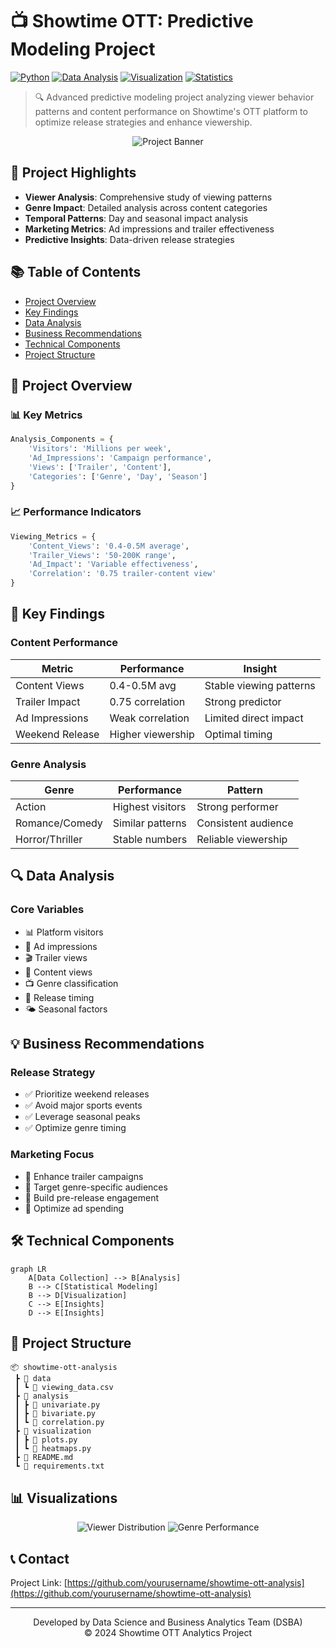# 📺 Showtime OTT: Predictive Modeling Project

[![Python](https://img.shields.io/badge/Python-3.7%2B-blue.svg)](https://www.python.org/)
[![Data Analysis](https://img.shields.io/badge/Data%20Analysis-Pandas-brightgreen.svg)](https://pandas.pydata.org/)
[![Visualization](https://img.shields.io/badge/Visualization-Matplotlib-orange.svg)](https://matplotlib.org/)
[![Statistics](https://img.shields.io/badge/Statistics-Advanced-red.svg)](https://numpy.org/)

> 🔍 Advanced predictive modeling project analyzing viewer behavior patterns and content performance on Showtime's OTT platform to optimize release strategies and enhance viewership.

<p align="center">
  <img src="https://via.placeholder.com/800x400?text=Showtime+OTT+Analytics" alt="Project Banner">
</p>

## 🎯 Project Highlights

- **Viewer Analysis**: Comprehensive study of viewing patterns
- **Genre Impact**: Detailed analysis across content categories
- **Temporal Patterns**: Day and seasonal impact analysis
- **Marketing Metrics**: Ad impressions and trailer effectiveness
- **Predictive Insights**: Data-driven release strategies

## 📚 Table of Contents

- [Project Overview](#-project-overview)
- [Key Findings](#-key-findings)
- [Data Analysis](#-data-analysis)
- [Business Recommendations](#-business-recommendations)
- [Technical Components](#-technical-components)
- [Project Structure](#-project-structure)

## 🌟 Project Overview

### 📊 Key Metrics
```python
Analysis_Components = {
    'Visitors': 'Millions per week',
    'Ad_Impressions': 'Campaign performance',
    'Views': ['Trailer', 'Content'],
    'Categories': ['Genre', 'Day', 'Season']
}
```

### 📈 Performance Indicators
```python
Viewing_Metrics = {
    'Content_Views': '0.4-0.5M average',
    'Trailer_Views': '50-200K range',
    'Ad_Impact': 'Variable effectiveness',
    'Correlation': '0.75 trailer-content view'
}
```

## 🎯 Key Findings

### Content Performance
| Metric | Performance | Insight |
|--------|-------------|---------|
| Content Views | 0.4-0.5M avg | Stable viewing patterns |
| Trailer Impact | 0.75 correlation | Strong predictor |
| Ad Impressions | Weak correlation | Limited direct impact |
| Weekend Release | Higher viewership | Optimal timing |

### Genre Analysis
| Genre | Performance | Pattern |
|-------|-------------|---------|
| Action | Highest visitors | Strong performer |
| Romance/Comedy | Similar patterns | Consistent audience |
| Horror/Thriller | Stable numbers | Reliable viewership |

## 🔍 Data Analysis

### Core Variables
- 📊 Platform visitors
- 🎯 Ad impressions
- 🎬 Trailer views
- 👥 Content views
- 📺 Genre classification
- 📅 Release timing
- 🌤️ Seasonal factors

## 💡 Business Recommendations

### Release Strategy
- ✅ Prioritize weekend releases
- ✅ Avoid major sports events
- ✅ Leverage seasonal peaks
- ✅ Optimize genre timing

### Marketing Focus
- 🎯 Enhance trailer campaigns
- 🎯 Target genre-specific audiences
- 🎯 Build pre-release engagement
- 🎯 Optimize ad spending

## 🛠️ Technical Components

```mermaid
graph LR
    A[Data Collection] --> B[Analysis]
    B --> C[Statistical Modeling]
    B --> D[Visualization]
    C --> E[Insights]
    D --> E[Insights]
```

## 📁 Project Structure

```
📦 showtime-ott-analysis
 ┣ 📂 data
 ┃ ┗ 📜 viewing_data.csv
 ┣ 📂 analysis
 ┃ ┣ 📜 univariate.py
 ┃ ┣ 📜 bivariate.py
 ┃ ┗ 📜 correlation.py
 ┣ 📂 visualization
 ┃ ┣ 📜 plots.py
 ┃ ┗ 📜 heatmaps.py
 ┣ 📜 README.md
 ┗ 📜 requirements.txt
```

## 📊 Visualizations

<p align="center">
  <img src="https://via.placeholder.com/400x200?text=Viewer+Distribution" alt="Viewer Distribution">
  <img src="https://via.placeholder.com/400x200?text=Genre+Performance" alt="Genre Performance">
</p>

## 📞 Contact

Project Link: [https://github.com/yourusername/showtime-ott-analysis](https://github.com/yourusername/showtime-ott-analysis)

---
<p align="center">
  Developed by Data Science and Business Analytics Team (DSBA)
  <br>
  © 2024 Showtime OTT Analytics Project
</p>
